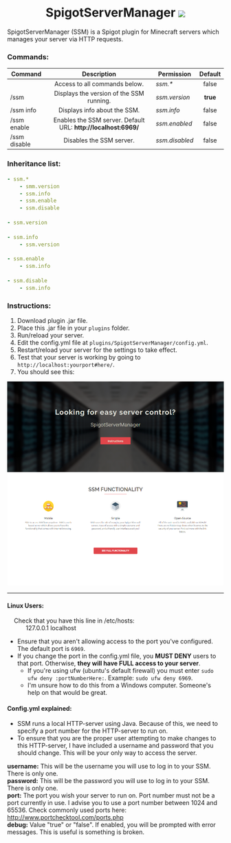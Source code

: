 <h1 align="center"> SpigotServerManager <img src="https://image.flaticon.com/icons/png/32/273/273565.png" style="vertical-align: middle;"></h1>
SpigotServerManager (SSM) is a Spigot plugin for Minecraft servers which manages your server via HTTP requests.

### Commands:
<center>

| Command        |  Description                                                     | Permission           | Default  |
| -------------- | :--------------------------------------------------------------: | -------------------- | :------: |
|                |  Access to all commands below.                                   | _ssm.*_              |   false  |
| /ssm           |  Displays the version of the SSM running.                        | _ssm.version_        | **true** |
| /ssm info      |  Displays info about the SSM.                                    | _ssm.info_           |   false  |
| /ssm enable    |  Enables the SSM server. Default URL: **http://localhost:6969/** | _ssm.enabled_        |   false  |
| /ssm disable   |  Disables the SSM server.                                        | _ssm.disabled_       |   false  |

</center>

### Inheritance list:
```yaml
- ssm.*
    - smm.version
    - ssm.info
    - ssm.enable
    - ssm.disable
    
- ssm.version

- ssm.info
    - ssm.version
    
- ssm.enable
    - ssm.info
    
- ssm.disable
    - ssm.info
```

### Instructions:
1. Download plugin .jar file.
2. Place this .jar file in your ```plugins``` folder.
3. Run/reload your server.
4. Edit the config.yml file at ```plugins/SpigotServerManager/config.yml```.
5. Restart/reload your server for the settings to take effect.
6. Test that your server is working by going to ```http://localhost:yourport#here/```.
7. You should see this:  
<kbd align="center">
  <img src=".github/landing_page.png"/>
</kbd>

___
#### Linux Users:
&nbsp;&nbsp;&nbsp;&nbsp;Check that you have this line in /etc/hosts:  
&nbsp;&nbsp;&nbsp;&nbsp;&nbsp;&nbsp;&nbsp;&nbsp;&nbsp;&nbsp;&nbsp;127.0.0.1       localhost


- Ensure that you aren't allowing access to the port you've configured. The default port is ```6969```.  
- If you change the port in the config.yml file, you **MUST DENY** users to that port. Otherwise, **they will have FULL access to your server**.  
   - If you're using ufw (ubuntu's default firewall) you must enter ```sudo ufw deny :portNumberHere:```. Example: ```sudo ufw deny 6969```.
   - I'm unsure how to do this from a Windows computer. Someone's help on that would be great.

#### Config.yml explained:
- SSM runs a local HTTP-server using Java. Because of this, we need to specify a port number for the HTTP-server to run on.
- To ensure that you are the proper user attempting to make changes to this HTTP-server, I have included a username and
password that you should change. This will be your only way to access the server.

**username:** This will be the username you will use to log in to your SSM. There is only one.  
**password:** This will be the password you will use to log in to your SSM. There is only one.  
**port:** The port you wish your server to run on. Port number must not be a port currently in use. I advise you to use a port number between 1024 and 65536. Check commonly used ports here: http://www.portchecktool.com/ports.php  
**debug:** Value "true" or "false". If enabled, you will be prompted with error messages. This is useful is something is broken.  
